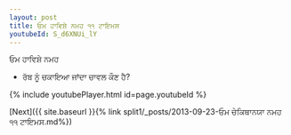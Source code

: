 ```yaml
---
layout: post
title: ਓਮ ਹਾਵਿਸ਼ੇ ਨਮਹ ੧੧ ਟਾਇਮਸ
youtubeId: S_d6XNUi_lY
---
```

 
 
 ਓਮ ਹਾਵਿਸ਼ੇ ਨਮਹ  
 
 -  ਰੱਬ ਨੂੰ ਚਕਾਇਆ ਜਾਂਦਾ ਚਾਵਲ ਕੌਣ ਹੈ? 
 
  
 
  
 
 
 
 
 
 


{% include youtubePlayer.html id=page.youtubeId %}
 
[Next]({{ site.baseurl }}{% link  split1/_posts/2013-09-23-ਓਮ ਚੇਕਿਥਾਨਯਾ ਨਮਹ ੧੧ ਟਾਇਮਸ.md%})
 
